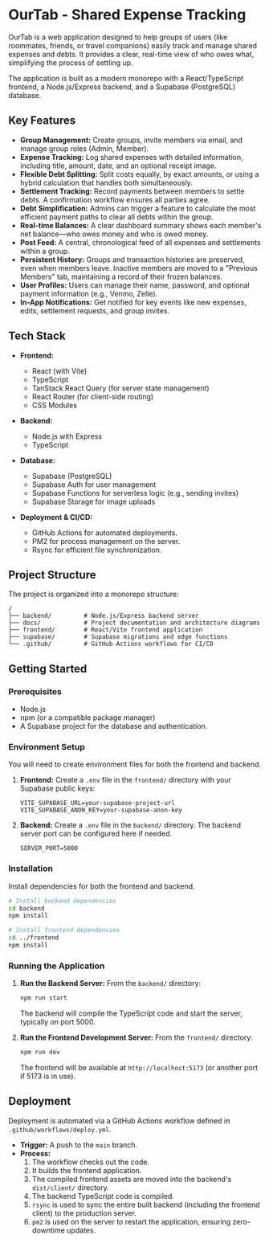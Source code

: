 # OurTab - Shared Expense Tracking

OurTab is a web application designed to help groups of users (like roommates, friends, or travel companions) easily track and manage shared expenses and debts. It provides a clear, real-time view of who owes what, simplifying the process of settling up.

The application is built as a modern monorepo with a React/TypeScript frontend, a Node.js/Express backend, and a Supabase (PostgreSQL) database.

## Key Features

- **Group Management:** Create groups, invite members via email, and manage group roles (Admin, Member).
- **Expense Tracking:** Log shared expenses with detailed information, including title, amount, date, and an optional receipt image.
- **Flexible Debt Splitting:** Split costs equally, by exact amounts, or using a hybrid calculation that handles both simultaneously.
- **Settlement Tracking:** Record payments between members to settle debts. A confirmation workflow ensures all parties agree.
- **Debt Simplification:** Admins can trigger a feature to calculate the most efficient payment paths to clear all debts within the group.
- **Real-time Balances:** A clear dashboard summary shows each member's net balance—who owes money and who is owed money.
- **Post Feed:** A central, chronological feed of all expenses and settlements within a group.
- **Persistent History:** Groups and transaction histories are preserved, even when members leave. Inactive members are moved to a "Previous Members" tab, maintaining a record of their frozen balances.
- **User Profiles:** Users can manage their name, password, and optional payment information (e.g., Venmo, Zelle).
- **In-App Notifications:** Get notified for key events like new expenses, edits, settlement requests, and group invites.

## Tech Stack

- **Frontend:**
  - React (with Vite)
  - TypeScript
  - TanStack React Query (for server state management)
  - React Router (for client-side routing)
  - CSS Modules

- **Backend:**
  - Node.js with Express
  - TypeScript

- **Database:**
  - Supabase (PostgreSQL)
  - Supabase Auth for user management
  - Supabase Functions for serverless logic (e.g., sending invites)
  - Supabase Storage for image uploads

- **Deployment & CI/CD:**
  - GitHub Actions for automated deployments.
  - PM2 for process management on the server.
  - Rsync for efficient file synchronization.

## Project Structure

The project is organized into a monorepo structure:

```
/
├── backend/         # Node.js/Express backend server
├── docs/            # Project documentation and architecture diagrams
├── frontend/        # React/Vite frontend application
├── supabase/        # Supabase migrations and edge functions
└── .github/         # GitHub Actions workflows for CI/CD
```

## Getting Started

### Prerequisites

- Node.js
- npm (or a compatible package manager)
- A Supabase project for the database and authentication.

### Environment Setup

You will need to create environment files for both the frontend and backend.

1.  **Frontend:** Create a `.env` file in the `frontend/` directory with your Supabase public keys:
    ```
    VITE_SUPABASE_URL=your-supabase-project-url
    VITE_SUPABASE_ANON_KEY=your-supabase-anon-key
    ```

2.  **Backend:** Create a `.env` file in the `backend/` directory. The backend server port can be configured here if needed.
    ```
    SERVER_PORT=5000
    ```

### Installation

Install dependencies for both the frontend and backend.

```bash
# Install backend dependencies
cd backend
npm install

# Install frontend dependencies
cd ../frontend
npm install
```

### Running the Application

1.  **Run the Backend Server:**
    From the `backend/` directory:
    ```bash
    npm run start
    ```
    The backend will compile the TypeScript code and start the server, typically on port 5000.

2.  **Run the Frontend Development Server:**
    From the `frontend/` directory:
    ```bash
    npm run dev
    ```
    The frontend will be available at `http://localhost:5173` (or another port if 5173 is in use).

## Deployment

Deployment is automated via a GitHub Actions workflow defined in `.github/workflows/deploy.yml`.

- **Trigger:** A push to the `main` branch.
- **Process:**
  1. The workflow checks out the code.
  2. It builds the frontend application.
  3. The compiled frontend assets are moved into the backend's `dist/client/` directory.
  4. The backend TypeScript code is compiled.
  5. `rsync` is used to sync the entire built backend (including the frontend client) to the production server.
  6. `pm2` is used on the server to restart the application, ensuring zero-downtime updates.
